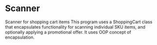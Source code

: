 # Scanner
Scanner for shopping cart items
This program uses a ShoppingCart class that encapsulates functionality for scanning 
individual SKU items, and optionally applying a promotional offer.
It uses OOP concept of encapsulation.
